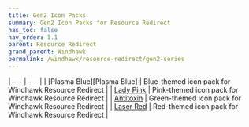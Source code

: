 ```yaml
---
title: Gen2 Icon Packs
summary: Gen2 Icon Packs for Resource Redirect
has_toc: false
nav_order: 1.1
parent: Resource Redirect
grand_parent: Windhawk
permalink: /windhawk/resource-redirect/gen2-series
---
```


| --- | --- |
| [Plasma Blue][Plasma Blue] | Blue-themed icon pack for Windhawk Resource Redirect |
| [Lady Pink][Lady Pink] | Pink-themed icon pack for Windhawk Resource Redirect |
| [Antitoxin][Antitoxin] | Green-themed icon pack for Windhawk Resource Redirect |
| [Laser Red][Laser Red] | Red-themed icon pack for Windhawk Resource Redirect |


[Plamsa Blue]: /WIP
[Lady Pink]: /WIP
[Antitoxin]: /WIP
[Laser Red]: /WIP